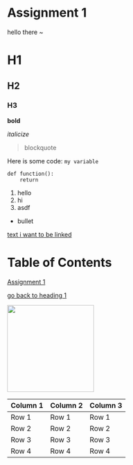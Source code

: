 # Assignment 1
 hello there ~
# H1
## H2
### H3

**bold**

*italicize*

> blockquote

Here is some code: `my variable`


```
def function():
    return
```

1. hello
2. hi
3. asdf

- bullet

[text i want to be linked](https://www.google.com)

# Table of Contents
[Assignment 1](assignments/assignment1.md)
 
[go back to heading 1](#h1)

<img src="https://m.media-amazon.com/images/I/717VleQPsjL.jpg" width="200" />

| Column 1 | Column 2 | Column 3 |
|----------|----------|----------|
| Row 1    | Row 1    | Row 1    |
| Row 2    | Row 2    | Row 2    |
| Row 3    | Row 3    | Row 3    |
| Row 4    | Row 4    | Row 4    |



